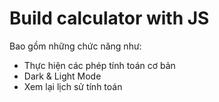 # Build calculator with JS
Bao gồm những chức năng như: 
+ Thực hiện các phép tính toán cơ bản 
+ Dark & Light Mode
+ Xem lại lịch sử tính toán
